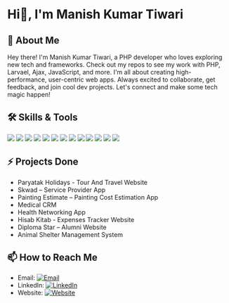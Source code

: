 # Hi👋, I'm Manish Kumar Tiwari 

## 🚀 About Me
Hey there! I'm Manish Kumar Tiwari, a PHP developer who loves exploring new tech and frameworks. Check out my repos to see my work with PHP, Larvael, Ajax, JavaScript, and more. I'm all about creating high-performance, user-centric web apps. Always excited to collaborate, get feedback, and join cool dev projects. Let's connect and make some tech magic happen!

## 🛠️ Skills & Tools

![](https://img.shields.io/badge/Laravel-informational?style=flat&color=black&logo=laravel)
![](https://img.shields.io/badge/-PHP-informational?style=flat&color=black&logo=PHP)
![](https://img.shields.io/badge/Ajax-informational?style=flat&color=informational&logo=jquery)
![](https://img.shields.io/badge/MySql-informational?style=flat&color=black&logo=mysql)
![](https://img.shields.io/badge/Javascript-informational?style=flat&color=informational&logo=javascript)
![](https://img.shields.io/badge/HTML-informational?style=flat&color=informational&logo=html5)
![](https://img.shields.io/badge/CSS-informational?style=flat&color=informational&logo=css3)
![](https://img.shields.io/badge/Bootstrap-informational?style=flat&color=black&logo=Bootstrap)
![](https://img.shields.io/badge/GIT-informational?style=flat&color=informational&logo=git)
![](https://img.shields.io/badge/GitHub-informational?style=flat&color=informational&logo=github)
![](https://img.shields.io/badge/Postman-informational?style=flat&color=informational&logo=Postman)
![](https://img.shields.io/badge/REST-API-informational?style=flat&color=informational)
![](https://img.shields.io/badge/AWS-Server-informational?style=flat&color=informational)

## ⚡ Projects Done

- Paryatak Holidays - Tour And Travel Website  
- Skwad – Service Provider App
- Painting Estimate – Painting Cost Estimation App
- Medical CRM
- Health Networking App
- Hisab Kitab - Expenses Tracker Website
- Diploma Star – Alumni Website
- Animal Shelter Management System

## 📫 How to Reach Me
<!-- Add your contact information and social media links -->
- Email: [![Email](https://img.shields.io/badge/-Email-D14836?style=flat&logo=gmail&logoColor=white)](mailto:manishtiwariit@gmail.com)
- LinkedIn: [![LinkedIn](https://img.shields.io/badge/-LinkedIn-0077B5?style=flat&logo=linkedin&logoColor=white)](https://www.linkedin.com/in/manish-kumar-tiwari/)
- Website: [![Website](https://img.shields.io/badge/-Portfolio-1DA1F2?style=flat&logo=website&logoColor=white)](https://manishkumartiwari.com/)
